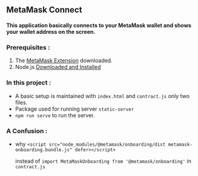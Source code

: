 ## MetaMask Connect

#### This application basically connects to your MetaMask wallet and shows your wallet address on the screen.

### Prerequisites :

1. The [MetaMask Extension](https://metamask.io/download.html) downloaded.
2. Node.js [Downloaded and Installed](https://nodejs.org/)

### In this project :

- A basic setup is maintained with `index.html` and `contract.js` only two files.
- Package used for running server `static-server`
- `npm run serve` to run the server.

### A Confusion :

- why `<script src="node_modules/@metamask/onboarding/dist metamask-onboarding.bundle.js" defer></script>`

  instead of `import MetaMaskOnboarding from '@metamask/onboarding'` in `contract.js`
